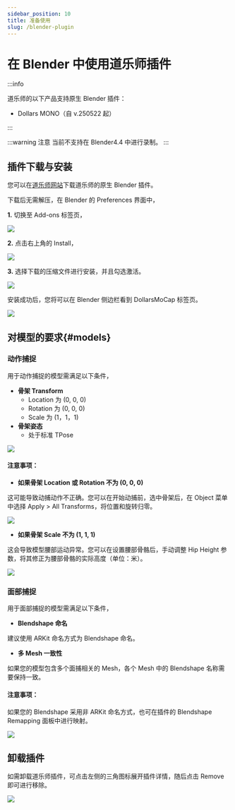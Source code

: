 ```yaml
---
sidebar_position: 10
title: 准备使用
slug: /blender-plugin
---
```


# 在 Blender 中使用道乐师插件

:::info

道乐师的以下产品支持原生 Blender 插件：

- Dollars MONO（自 v.250522 起）

:::

:::warning 注意
当前不支持在 Blender4.4 中进行录制。
:::

## 插件下载与安装

您可以在[道乐师网站](https://www.sunnyview.tech/download)下载道乐师的原生 Blender 插件。

下载后无需解压，在 Blender 的 Preferences 界面中，

**1.** 切换至 Add-ons 标签页，

![](../../img/2025_05_21_20_35_27.png)

**2.** 点击右上角的 Install，

![](../../img/2025_05_21_20_35_272.png)

**3.** 选择下载的压缩文件进行安装，并且勾选激活。

![](../../img/2025_05_21_20_39_55.png)

安装成功后，您将可以在 Blender 侧边栏看到 DollarsMoCap 标签页。

![](../../img/2025_05_21_20_40_59.png)

## 对模型的要求{#models}

### 动作捕捉

用于动作捕捉的模型需满足以下条件，

- **骨架 Transform**
    - Location 为 (0, 0, 0)
    - Rotation 为 (0, 0, 0)
    - Scale 为 (1，1，1)
- **骨架姿态**
    - 处于标准 TPose

![](../../img/2025_05_21_20_49_41.png)

#### 注意事项：

- **如果骨架 Location 或 Rotation 不为 (0, 0, 0)**

这可能导致动捕动作不正确。您可以在开始动捕前，选中骨架后，在 Object 菜单中选择 Apply > All Transforms，将位置和旋转归零。

![](../../img/2025-05-2121-13-16-991.gif)

- **如果骨架 Scale 不为 (1, 1, 1)**

这会导致模型腰部运动异常。您可以在设置腰部骨骼后，手动调整 Hip Height 参数，将其修正为腰部骨骼的实际高度（单位：米）。

![](../../img/2025_05_21_21_39_00.png)

### 面部捕捉

用于面部捕捉的模型需满足以下条件，

- **Blendshape 命名**

建议使用 ARKit 命名方式为 Blendshape 命名。

- **多 Mesh 一致性**

如果您的模型包含多个面捕相关的 Mesh，各个 Mesh 中的 Blendshape 名称需要保持一致。

#### 注意事项：

如果您的 Blendshape 采用非 ARKit 命名方式，也可在插件的 Blendshape Remapping 面板中进行映射。

![](../../img/2025_05_21_21_40_02.png)

## 卸载插件

如需卸载道乐师插件，可点击左侧的三角图标展开插件详情，随后点击 Remove 即可进行移除。

![](../../img/2025_05_22_10_51_52.png)
